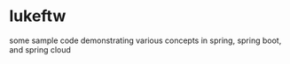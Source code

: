 # lukeftw
some sample code demonstrating various concepts in spring, spring boot, and spring cloud 
